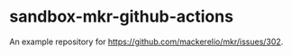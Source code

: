 # sandbox-mkr-github-actions

An example repository for https://github.com/mackerelio/mkr/issues/302.
